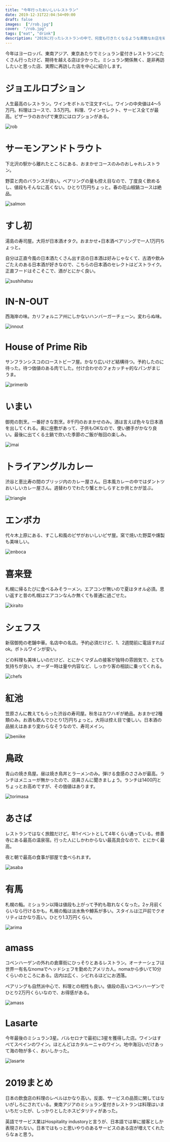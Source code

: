 ```yaml
---
title: "今年行ったおいしいレストラン"
date: 2019-12-31T22:04:54+09:00
draft: false
images:  ["/rob.jpg"]
cover:  "/rob.jpg"
tags: ["eat", "drink"]
description: "2019に行ったレストランの中で、何度も行きたくなるような素敵なお店を紹介します"
---
```


今年はヨーロッパ、東南アジア、東京あたりでミシュラン星付きレストランにたくさん行ったけど、期待を越える店は少かった。ミシュラン関係無く、是非再訪したいと思った店、実際に再訪した店を中心に紹介します。

# ジョエルロブション

人生最高のレストラン。ワインをボトルで注文すべし。ワインの中央値は4〜5万円。料理はコースで、3.5万円。
料理、ワインセレクト、サービス全てが最高。ピザーラのおかげで東京にはロブションがある。

![rob](/rob.jpg)

# サーモンアンドトラウト

下北沢の駅から離れたところにある、おまかせコースのみのおしゃれレストラン。

野菜と肉のバランスが良い。ペアリングの量も控え目なので、丁度良く飲めるし、値段もそんなに高くない。ひとり1万円ちょっと。春の花山椒鍋コースは絶品。

![salmon](/salmon.jpg)

# すし初

湯島の寿司屋。大将が日本酒オタク。おまかせ+日本酒ペアリングで一人1万円ちょっと。

自分は正直今風の日本酒たくさん出す店の日本酒は好みじゃなくて、古酒や飲みごたえのある日本酒が好きなので、こちらの日本酒のセレクトはどストライク。正直フードはそこそこで、酒がとにかく良い。

![sushihatsu](/sushihatsu.jpg)

# IN-N-OUT

西海岸の味。カリフォルニア州にしかないハンバーガーチェーン。変わらぬ味。

![innout](/innout.jpg)

# House of Prime Rib

サンフランシスコのローストビーフ屋。かなり広いけど結構待つ。予約したのに待った。待つ価値のある肉でした。付け合わせのフォカッチャ的なパンがまじうま。

![primerib](/primerib.jpg)

# いまい

御苑の割烹。一番好きな割烹。8千円のおまかせのみ。酒は言えば色々な日本酒を出してくれる。奥に座敷があって、子供もOKなので、使い勝手がかなり良い。最後に出てくる土鍋で炊いた季節のご飯が毎回の楽しみ。

![imai](/imai.jpg)

# トライアングルカレー

渋谷と恵比寿の間のブリッジ内のカレー屋さん。日本風カレーの中ではダントツおいしいカレー屋さん。週替わりでわたり蟹とかしらすとか貝とかが並ぶ。

![triangle](/triangle.jpg)

# エンボカ

代々木上原にある、すこし和風のピザがおいしいピザ屋。窯で焼いた野菜や燻製も美味しい。

![enboca](/enboca.jpg)

# 喜来登

札幌に帰るたびに食べるみそラーメン。エアコンが無いので夏はタオル必須。思い返すと昔の札幌はエアコンなんか無くても普通に過ごせた。

![kiraito](/kiraito.jpg)

# シェフス

新宿御苑の老舗中華。名店中の名店。予約必須だけど、1、2週間前に電話すればok。ボトルワインが安い。

どの料理も美味しいのだけど、とにかくマダムの接客が独特の雰囲気で、とても気持ちが良い。オーダー時は量や内容など、しっかり客の相談に乗ってくれる。

![chefs](/chefs.jpg)

# 紅池

笠原さんに教えてもらった渋谷の寿司屋。秋冬はカワハギが絶品。おまかせ2種類のみ。お酒も飲んでひとり1万円ちょっと。大将は控え目で優しい。日本酒の品揃えはあまり変わらなそうなので、寿司メイン。

![beniike](/beniike.jpg)

# 鳥政

青山の焼き鳥屋。昼は焼き鳥丼とラーメンのみ。弾ける食感のささみが最高。ランチはメニューが無かったので、店員さんに聞きましょう。ランチは1400円とちょっとお高めですが、その価値はあります。

![torimasa](/torimasa.jpg)

# あさば

レストランではなく旅館だけど。年1イベントとして4年くらい通っている。修善寺にある最高の温泉宿。行った人にしかわからない最高具合なので、とにかく最高。

夜と朝で最高の食事が部屋で食べられます。

![asaba](/asaba.jpg)

# 有馬

札幌の鮨。ミシュラン以降は値段も上がって予約も取れなくなった。2ヶ月前くらいなら行けるかも。札幌の鮨は淡水魚や鱒系が多い。スタイルは江戸前でクオリティはかなり高い。ひとり1.3万円くらい。

![arima](/arima.jpg)

# amass

コペンハーゲンの外れの倉庫街にひっそりとあるレストラン。オーナーシェフは世界一有名なnomaでヘッドシェフを勤めたアメリカ人。nomaから歩いて10分くらいのところにある。店内は広く、シビれるほどにお洒落。

ペアリングも自然派中心で、料理との相性も良い。値段の高いコペンハーゲンでひとり2万円くらいなので、お得感がある。

![amass](/amass.jpg)

# Lasarte

今年最後のミシュラン3星。バルセロナで最初に3星を獲得した店。ワインはすべてスペインのワイン。ほとんどはカタルーニャのワイン。地中海沿いだけあって海の物が多く、おいしかった。

![lasarte](/lasarte.jpg)

# 2019まとめ

日本の飲食店の料理のレベルはかなり高い。反面、サービスの品質に関してはないがしろにされている。東南アジアのミシュラン星付きレストランは料理はいまいちだったが、しっかりとしたホスピタリティがあった。

英語でサービス業はHospitality industoryと言うが、日本語では単に接客としか表現されない。日本ではもっと思いやりのあるサービスのある店が増えてくれたらなぁと思う。
